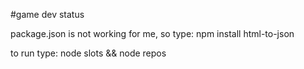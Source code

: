 #game dev status 

package.json is not working for me, so type: 
npm install html-to-json 
 
to run type: 
node slots && node repos 
